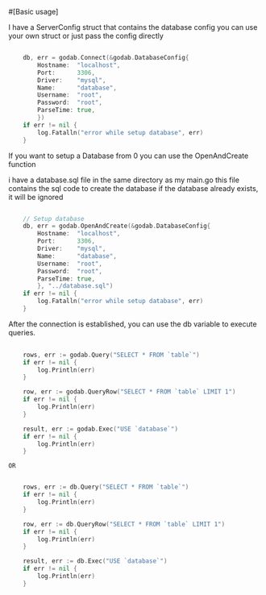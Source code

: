 #[Basic usage]

I have a ServerConfig struct that contains the database config
you can use your own struct or just pass the config directly

```go

	db, err = godab.Connect(&godab.DatabaseConfig{
		Hostname:  "localhost",
		Port:      3306,
		Driver:    "mysql",
		Name:      "database",
		Username:  "root",
		Password:  "root",
		ParseTime: true,
        })
	if err != nil {
		log.Fatalln("error while setup database", err)
	}

```

If you want to setup a Database from 0 you can use the OpenAndCreate function

i have a database.sql file in the same directory as my main.go
this file contains the sql code to create the database
if the database already exists, it will be ignored

```go

	// Setup database
	db, err = godab.OpenAndCreate(&godab.DatabaseConfig{
		Hostname:  "localhost",
		Port:      3306,
		Driver:    "mysql",
		Name:      "database",
		Username:  "root",
		Password:  "root",
		ParseTime: true,
        }, "../database.sql")
	if err != nil {
		log.Fatalln("error while setup database", err)
	}
```


After the connection is established, you can use the db variable to execute queries.

```go
    
    rows, err := godab.Query("SELECT * FROM `table`")
    if err != nil {
		log.Println(err)
	}

    row, err := godab.QueryRow("SELECT * FROM `table` LIMIT 1")
    if err != nil {
		log.Println(err)
	}

    result, err := godab.Exec("USE `database`")
    if err != nil {
		log.Println(err)
	}

```

    OR 

```go

    rows, err := db.Query("SELECT * FROM `table`")
    if err != nil {
		log.Println(err)
	}

    row, err := db.QueryRow("SELECT * FROM `table` LIMIT 1")
    if err != nil {
		log.Println(err)
	}

    result, err := db.Exec("USE `database`")
    if err != nil {
		log.Println(err)
	}
```
